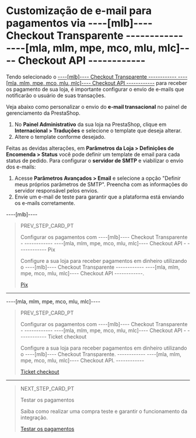 # Customização de e-mail para pagamentos via ----[mlb]---- Checkout Transparente ------------ ----[mla, mlm, mpe, mco, mlu, mlc]---- Checkout API ------------
 
Tendo selecionado o [----[mlb]---- Checkout Transparente ------------ ----[mla, mlm, mpe, mco, mlu, mlc]---- Checkout API ------------](/developers/pt/guides/checkout-api/landing) para receber os pagamento de sua loja, é importante configurar o envio de e-mails que notificarão o usuário de suas transações.
 
Veja abaixo como personalizar o envio do **e-mail transacional** no painel de gerenciamento da PrestaShop.
 
1. No **Painel Administrativo** da sua loja na PrestaShop, clique em **Internacional > Traduções** e selecione o template que deseja alterar.
2. Altere o template conforme desejado.
 
Feitas as devidas alterações, em **Parâmetros da Loja > Definições de Encomenda > Status** você pode definir um template de email para cada status de pedido. Para configurar o **servidor de SMTP** e viabilizar o envio dos e-mails:
 
1. Acesse **Parâmetros Avançados > Email** e selecione a opção "Definir meus próprios parâmetros de SMTP". Preencha com as informações do servidor responsável pelos envios.
2. Envie um e-mail de teste para garantir que a plataforma está enviando os e-mails corretamente.

----[mlb]----

> PREV_STEP_CARD_PT
>
> Configurar os pagamentos com ----[mlb]---- Checkout Transparente - ------------ ----[mla, mlm, mpe, mco, mlu, mlc]---- Checkout API - ------------ Pix
>
> Configure a sua loja para receber pagamentos em dinheiro utilizando o ----[mlb]---- Checkout Transparente ------------ ----[mla, mlm, mpe, mco, mlu, mlc]---- Checkout API ------------. 
>
> [Pix](/developers/pt/docs/prestashop/payment-setup/cho-api/pix)

------------

----[mla, mlm, mpe, mco, mlu, mlc]----

> PREV_STEP_CARD_PT
>
> Configurar os pagamentos com ----[mlb]---- Checkout Transparente - ------------ ----[mla, mlm, mpe, mco, mlu, mlc]---- Checkout API - ------------ Ticket checkout
>
> Configure a sua loja para receber pagamentos em dinheiro utilizando o ----[mlb]---- Checkout Transparente. ------------ ----[mla, mlm, mpe, mco, mlu, mlc]---- Checkout API. ------------
>
> [Ticket checkout](/developers/pt/docs/prestashop/payment-setup/cho-api/ticket-checkout)

------------

> NEXT_STEP_CARD_PT
>
> Testar os pagamentos
>
> Saiba como realizar uma compra teste e garantir o funcionamento da integração.
>
> [Testar os pagamentos](/developers/pt/docs/prestashop/sales-processing/integration-test)